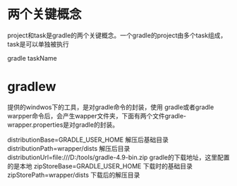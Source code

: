 # 两个关键概念

project和task是gradle的两个关键概念。一个gradle的project由多个task组成，task是可以单独被执行

gradle taskName

# gradlew

提供的windwos下的工具，是对gradle命令的封装，使用 gradle或者gradle warpper命令后，会产生wapper文件夹，下面有两个文件gradle-wrapper.properties是对gradle的封装。

distributionBase=GRADLE_USER_HOME  解压后基础目录
distributionPath=wrapper/dists 解压后目录
distributionUrl=file:///D:/tools/gradle-4.9-bin.zip  gradle的下载地址，这里配置的是本地
zipStoreBase=GRADLE_USER_HOME  下载时的基础目录
zipStorePath=wrapper/dists  下载后的解压目录